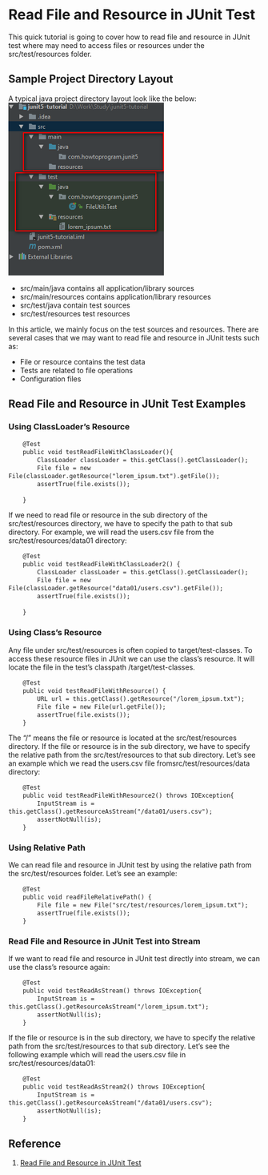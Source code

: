 # Read File and Resource in JUnit Test
This quick tutorial is going to cover how to read file and resource in JUnit test where may need to access files or resources under the src/test/resources folder.

## Sample Project Directory Layout
A typical java project directory layout look like the below:
![Typical Java Project Layoutt](https://github.com/wbb1975/blogs/blob/master/java/images/SampleProjectDirectoryLayout.png)
- src/main/java    contains all application/library sources
- src/main/resources    contains application/library resources
- src/test/java    contain test sources
- src/test/resources    test resources

In this article, we mainly focus on the test sources and resources. There are several cases that we may want to read file and resource in JUnit tests such as:
- File or resource contains the test data
- Tests are related to file operations
- Configuration files
## Read File and Resource in JUnit Test Examples
### Using ClassLoader’s Resource
```
    @Test
    public void testReadFileWithClassLoader(){
        ClassLoader classLoader = this.getClass().getClassLoader();
        File file = new File(classLoader.getResource("lorem_ipsum.txt").getFile());
        assertTrue(file.exists());
 
    }
```
If we need to read file or resource in the sub directory of the src/test/resources directory, we have to specify the path to that sub directory. For example,  we will read the users.csv file from the src/test/resources/data01 directory:
```
    @Test
    public void testReadFileWithClassLoader2() {
        ClassLoader classLoader = this.getClass().getClassLoader();
        File file = new File(classLoader.getResource("data01/users.csv").getFile());
        assertTrue(file.exists());
 
    }
```
### Using Class’s Resource
Any file under src/test/resources is often copied to target/test-classes. To access these resource files in JUnit we can use the class’s resource. It will locate the file in the test’s classpath /target/test-classes.
```
    @Test
    public void testReadFileWithResource() {
        URL url = this.getClass().getResource("/lorem_ipsum.txt");
        File file = new File(url.getFile());
        assertTrue(file.exists());
    }
```
The “/” means the file or resource is located at the src/test/resources directory. If the file or resource is in the sub directory, we have to  specify the relative path from the src/test/resources to that sub directory. Let’s see an example which we read the users.csv file fromsrc/test/resources/data directory:
```
    @Test
    public void testReadFileWithResource2() throws IOException{
        InputStream is = this.getClass().getResourceAsStream("/data01/users.csv");
        assertNotNull(is);
    }
```
### Using Relative Path
We can read file and resource in JUnit test by using the relative path from the src/test/resources folder. Let’s see an example:
```
    @Test
    public void readFileRelativePath() {
        File file = new File("src/test/resources/lorem_ipsum.txt");
        assertTrue(file.exists());
    }
```
### Read File and Resource in JUnit Test into Stream
If we want to read file and resource in JUnit test directly into stream, we can use the class’s resource again:
```
    @Test
    public void testReadAsStream() throws IOException{
        InputStream is = this.getClass().getResourceAsStream("/lorem_ipsum.txt");
        assertNotNull(is);
    }
```
If the file or resource is in the sub directory, we have to specify the relative path from the src/test/resources to that sub directory. Let’s see the following example which will read the users.csv file in src/test/resources/data01:
```
    @Test
    public void testReadAsStream2() throws IOException{
        InputStream is = this.getClass().getResourceAsStream("/data01/users.csv");
        assertNotNull(is);
    }
```

## Reference
1. [Read File and Resource in JUnit Test](https://howtoprogram.xyz/2017/01/17/read-file-and-resource-in-junit-test/)